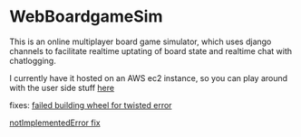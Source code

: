 # WebBoardgameSim

This is an online multiplayer board game simulator, which uses django channels to facilitate realtime uptating of board state and realtime chat with chatlogging.

I currently have it hosted on an AWS ec2 instance, so you can play around with the user side stuff [here](http://3.136.86.25:8000/accounts/login/?next=/games/)

fixes:
[failed building wheel for twisted error](https://stackoverflow.com/questions/51483792/failed-building-wheel-for-twisted-in-windows-10-python-3)

[notImplementedError fix](https://stackoverflow.com/questions/58908293/i-keep-getting-notimplementederror-error-when-starting-django-server)
